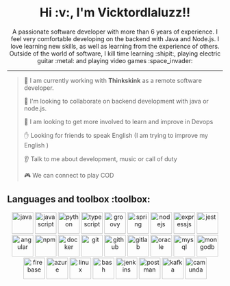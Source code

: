 <div id="profile_resume" align="center">
    <h1>
        Hi :v:, I'm Vicktordlaluzz!!
    </h1>
    <p>A passionate software developer with more than 6 years of experience. I feel very comfortable developing on the backend with Java and Node.js. I love learning new skills, as well as learning from the experience of others. Outside of the world of software, I kill time learning :shipit:, playing electric guitar :metal: and playing video games :space_invader: </p>
</div>
<hr>

> :office: I am currently working with <strong>Thinkskink</strong> as a remote software developer.
 > 
> :construction_worker: I'm looking to collaborate on backend development with java or node.js.
 > 
> :muscle: I am looking to get more involved to learn and improve in Devops
 > 
> :raised_hand: Looking for friends to speak English (I am trying to improve my English )
 > 
> :ear: Talk to me about development, music or call of duty
 > 
> :video_game: We can connect to play COD

<div id="my_favorite_tools">
    <h2> Languages and toolbox :toolbox:</h2>
    <div id="tools_icons" align="center">
        <img src="https://www.vectorlogo.zone/logos/java/java-icon.svg" alt="java" width="50" height="50"/>
        <img src="https://www.vectorlogo.zone/logos/javascript/javascript-icon.svg" alt="javascript" width="50" height="50"/>
        <img src="https://www.vectorlogo.zone/logos/python/python-icon.svg" alt="python" width="50" height="50"/>
        <img src="https://www.vectorlogo.zone/logos/typescriptlang/typescriptlang-icon.svg" alt="typescript" width="50" height="50"/>
        <img src="https://www.vectorlogo.zone/logos/groovy-lang/groovy-lang-icon.svg" alt="groovy" width="50" height="50"/>
        <img src="https://www.vectorlogo.zone/logos/springio/springio-icon.svg" alt="spring" width="50" height="50"/>
        <img src="https://www.vectorlogo.zone/logos/nodejs/nodejs-icon.svg" alt="nodejs" width="50" height="50"/>
        <img src="https://www.vectorlogo.zone/logos/expressjs/expressjs-icon.svg" alt="expressjs" width="50" height="50"/>
        <img src="https://www.vectorlogo.zone/logos/jestjsio/jestjsio-icon.svg" alt="jest" width="50" height="50"/>
        <img src="https://www.vectorlogo.zone/logos/angular/angular-icon.svg" alt="angular" width="50" height="50"/>
        <img src="https://www.vectorlogo.zone/logos/npmjs/npmjs-icon.svg" alt="npm" width="50" height="50"/>
        <img src="https://www.vectorlogo.zone/logos/docker/docker-icon.svg" alt="docker" width="50" height="50"/>
        <img src="https://www.vectorlogo.zone/logos/git-scm/git-scm-icon.svg" alt="git" width="50" height="50"/>
        <img src="https://www.vectorlogo.zone/logos/github/github-icon.svg" alt="github" width="50" height="50"/>
        <img src="https://www.vectorlogo.zone/logos/gitlab/gitlab-icon.svg" alt="gitlab" width="50" height="50"/>
        <img src="https://www.vectorlogo.zone/logos/oracle/oracle-icon.svg" alt="oracle" width="50" height="50"/>
        <img src="https://www.vectorlogo.zone/logos/mysql/mysql-icon.svg" alt="mysql" width="50" height="50"/>
        <img src="https://www.vectorlogo.zone/logos/mongodb/mongodb-icon.svg" alt="mongodb" width="50" height="50"/>
        <img src="https://www.vectorlogo.zone/logos/firebase/firebase-icon.svg" alt="firebase" width="50" height="50"/>
        <img src="https://www.vectorlogo.zone/logos/microsoft_azure/microsoft_azure-icon.svg" alt="azure" width="50" height="50"/>
        <img src="https://www.vectorlogo.zone/logos/linux/linux-icon.svg" alt="linux" width="50" height="50"/>
        <img src="https://www.vectorlogo.zone/logos/gnu_bash/gnu_bash-icon.svg" alt="bash" width="50" height="50"/>
        <img src="https://www.vectorlogo.zone/logos/jenkins/jenkins-icon.svg" alt="jenkins" width="50" height="50"/>
        <img src="https://www.vectorlogo.zone/logos/getpostman/getpostman-icon.svg" alt="postman" width="50" height="50"/>
        <img src="https://www.vectorlogo.zone/logos/apache_kafka/apache_kafka-icon.svg" alt="kafka" width="50" height="50"/>
        <img src="https://www.vectorlogo.zone/logos/camunda/camunda-icon.svg" alt="camunda" width="50" height="50"/>
    </div>
</div>

